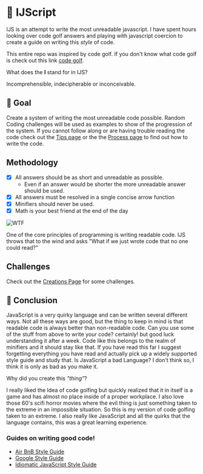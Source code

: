 # :japanese_goblin: IJScript

IJS is an attempt to write the most unreadable javascript. I have spent hours looking over code golf answers and playing with javascript coercion to create a guide on writing this *style* of code. 

This entire repo was inspired by code golf. If you don't know what code golf is check out this link [code golf](https://dev.to/healeycodes/answered-what-the-heck-is-code-golf-48pi). 

What does the **I** stand for in IJS?

Incomprehensible, indecipherable or inconceivable.

## :dart: Goal

Create a system of writing the most unreadable code possible. Random Coding challenges will be used as examples to show of the progression of the system. If you cannot follow along or are having trouble reading the code check out the [Tips page](Tips.md) or the the [Process page](Process.md) to find out how to write the code.

## Methodology

- [x] All answers should be as short and unreadable as possible.
  - Even if an answer would be shorter the more unreadable answer should be used.
- [x] All answers must be resolved in a single concise arrow function
- [x] Minifiers should never be used.
- [x] Math is your best friend at the end of the day

![WTF](https://media.tenor.com/images/88d97fbeb4a01f923012b103417f7cb1/tenor.gif)

One of the core principles of programming is writing readable code. IJS throws that to the wind and asks "What if we just wrote code that no one could read?" 

## Challenges

Check out the [Creations Page](Creations.md) for some challenges.

## :tada:	Conclusion

JavaScript is a very quirky language and can be written several different ways. Not all these ways are good, but the thing to keep in mind is that readable code is always better than non-readable code. Can you use some of the stuff from above to write your code? certainly! but good luck understanding it after a week. Code like this belongs to the realm of minifiers and it should stay like that. If you have read this far I suggest forgetting everything you have read and actually pick up a widely supported style guide and study that. Is JavaScript a bad Language? I don't think so, I think it is only as bad as you make it.

Why did you create this *"thing"*?

I really liked the Idea of code golfing but quickly realized that it in itself is a game and has almost no place inside of a proper workplace. I also love those 60's scifi horror movies where the evil thing is just something taken to the extreme in an impossible situation.
So this is my version of code golfing taken to an extreme. I also really like JavaScript and all the quirks that the language contains, this was a great learning experience.

### Guides on writing good code!

- [Air BnB Style Guide](https://github.com/airbnb/javascript)
- [Google Style Guide](https://google.github.io/styleguide/jsguide.html)
- [Idiomatic JavaScript Style Guide](https://github.com/rwaldron/idiomatic.js/)
